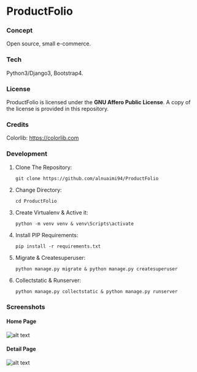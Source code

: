 # ProductFolio

### Concept

Open source, small e-commerce.

### Tech

Python3/Django3, Bootstrap4.

### License

ProductFolio is licensed under the **GNU Affero Public License**. A copy of the license is provided in this repository.

### Credits

Colorlib: https://colorlib.com

### Development

1. Clone The Repository:
    ```
    git clone https://github.com/alnuaimi94/ProductFolio
    ```
2. Change Directory:
    ```
    cd ProductFolio
    ````
3. Create Virtualenv & Active it:
    ```
    python -m venv venv & venv\Scripts\activate
    ```
4. Install PIP Requirements:
    ```
    pip install -r requirements.txt
    ```
5. Migrate & Createsuperuser:
    ```
    python manage.py migrate & python manage.py createsuperuser
    ```
6. Collectstatic & Runserver:
    ```
    python manage.py collectstatic & python manage.py runserver
    ````

### Screenshots

#### Home Page

![alt text](https://github.com/alnuaimi94/ProductFolio/blob/master/_screenshots/home.png)

#### Detail Page

![alt text](https://github.com/alnuaimi94/ProductFolio/blob/master/_screenshots/detail.png)